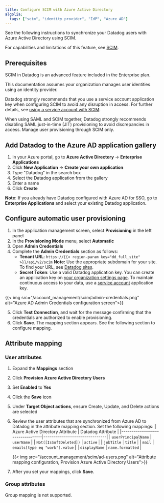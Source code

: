 ```yaml
---
title: Configure SCIM with Azure Active Directory
algolia:
  tags: ["scim", "identity provider", "IdP", "Azure AD"]
---
```


See the following instructions to synchronize your Datadog users with Azure Active Directory using SCIM.

For capabilities and limitations of this feature, see [SCIM][1].

## Prerequisites

SCIM in Datadog is an advanced feature included in the Enterprise plan.

This documentation assumes your organization manages user identities using an identity provider.

Datadog strongly recommends that you use a service account application key when configuring SCIM to avoid any disruption in access. For further details, see [using a service account with SCIM][2].

When using SAML and SCIM together, Datadog strongly recommends disabling SAML just-in-time (JIT) provisioning to avoid discrepancies in access. Manage user provisioning through SCIM only.

## Add Datadog to the Azure AD application gallery

1. In your Azure portal, go to **Azure Active Directory** -> **Enterprise Applications**
2. Click **New Application** -> **Create your own application**
3. Type "Datadog" in the search box
4. Select the Datadog application from the gallery
5. Enter a name
6. Click **Create**

**Note:** If you already have Datadog configured with Azure AD for SSO, go to **Enterprise Applications** and select your existing Datadog application.

## Configure automatic user provisioning

1. In the application management screen, select **Provisioning** in the left panel
2. In the **Provisioning Mode** menu, select **Automatic**
3. Open **Admin Credentials**
4. Complete the **Admin Credentials** section as follows:
    - **Tenant URL**: `https://{{< region-param key="dd_full_site" >}}/api/v2/scim` **Note:** Use the appropriate subdomain for your site. To find your URL, see [Datadog sites][3].
    - **Secret Token**: Use a valid Datadog application key. You can create an application key on [your organization settings page][4]. To maintain continuous access to your data, use a [service account][5] application key.

{{< img src="/account_management/scim/admin-credentials.png" alt="Azure AD Admin Credentials configuration screen">}}

5. Click **Test Connection**, and wait for the message confirming that the credentials are authorized to enable provisioning.
6. Click **Save**. The mapping section appears. See the following section to configure mapping.

## Attribute mapping

### User attributes

1. Expand the **Mappings** section
2. Click **Provision Azure Active Directory Users**
3. Set **Enabled** to **Yes**
4. Click the **Save** icon
5. Under **Target Object actions**, ensure Create, Update, and Delete actions are selected
6. Review the user attributes that are synchronized from Azure AD to Datadog in the attribute mapping section. Set the following mappings:
| Azure Active Directory Attribute | Datadog Attribute              |
|----------------------------------|--------------------------------|
| `userPrincipalName`              | `userName`                     |
| `Not([IsSoftDeleted])`           | `active`                       |
| `jobTitle`                       | `title`                        |
| `mail`                           | `emails[type eq "work"].value` |
| `displayName`                    | `name.formatted`               |

   {{< img src="/account_management/scim/ad-users.png" alt="Attribute mapping configuration, Provision Azure Active Directory Users">}}

7. After you set your mappings, click **Save**.

### Group attributes

Group mapping is not supported.

[1]: /account_management/scim/
[2]: /account_management/scim/#using-a-service-account-with-scim
[3]: /getting_started/site
[4]: https://app.datadoghq.com/organization-settings/application-keys
[5]: /account_management/org_settings/service_accounts
